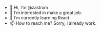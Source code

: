 - 👋 Hi, I’m @zastrom
- 👀 I’m interested in make a great job.
- 🌱 I’m currently learning React.
- 📫 How to reach me? Sorry, i already work.
